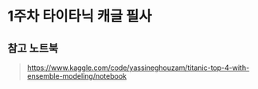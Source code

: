 # 1주차 타이타닉 캐글 필사

## 참고 노트북
> https://www.kaggle.com/code/yassineghouzam/titanic-top-4-with-ensemble-modeling/notebook

